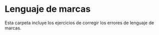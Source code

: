 # Lenguaje de marcas

Esta carpeta incluye los ejercicios de corregir los errores de lenguaje de marcas.
